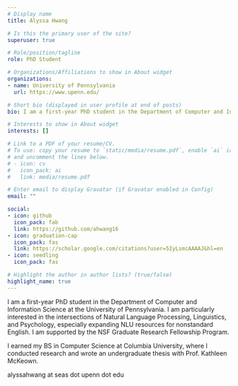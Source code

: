 ```yaml
---
# Display name
title: Alyssa Hwang

# Is this the primary user of the site?
superuser: true

# Role/position/tagline
role: PhD Student

# Organizations/Affiliations to show in About widget
organizations:
- name: University of Pennsylvania
  url: https://www.upenn.edu/

# Short bio (displayed in user profile at end of posts)
bio: I am a first-year PhD student in the Department of Computer and Information Science at the University of Pennsylvania. I am particularly interested in the intersections of Natural Language Processing, Linguistics, and Psychology, especially expanding NLU resources for nonstandard English. I am supported by the NSF Graduate Research Fellowship Program. I earned my BS in Computer Science at Columbia University, where I conducted research and wrote an undergraduate thesis with Prof. Kathleen McKeown.

# Interests to show in About widget
interests: []

# Link to a PDF of your resume/CV.
# To use: copy your resume to `static/media/resume.pdf`, enable `ai` icons in `params.toml`, 
# and uncomment the lines below.
# - icon: cv
#   icon_pack: ai
#   link: media/resume.pdf

# Enter email to display Gravatar (if Gravatar enabled in Config)
email: ""

social:
- icon: github
  icon_pack: fab
  link: https://github.com/ahwang16
- icon: graduation-cap
  icon_pack: fas
  link: https://scholar.google.com/citations?user=5IyLsmcAAAAJ&hl=en
- icon: seedling
  icon_pack: fas

# Highlight the author in author lists? (true/false)
highlight_name: true
---
```

I am a first-year PhD student in the Department of Computer and Information Science at the University of Pennsylvania. I am particularly interested in the intersections of Natural Language Processing, Linguistics, and Psychology, especially expanding NLU resources for nonstandard English. I am supported by the NSF Graduate Research Fellowship Program. 

I earned my BS in Computer Science at Columbia University, where I conducted research and wrote an undergraduate thesis with Prof. Kathleen McKeown.

alyssahwang at seas dot upenn dot edu